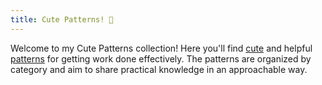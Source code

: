 ```yaml
---
title: Cute Patterns! 💠
---
```

Welcome to my Cute Patterns collection! Here you'll find [cute](./practice/cuteness) and helpful [patterns](./knowledge/pattern) for getting work done effectively. The patterns are organized by category and aim to share practical knowledge in an approachable way.
